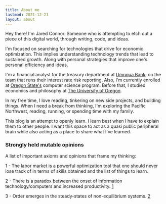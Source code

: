 ```yaml
---
title: About me
lastmod: 2021-12-21
layout: about
---
```

Hey there! I'm Jared Connor. Someone who is attempting to etch out a piece of this digital world, through writing, code, and ideas.

I'm focused on searching for technologies that drive for economic optimization. This implies understanding technology trends that lead to sustained growth. Along with personal strategies that improve one's personal efficiency and ideas.

I'm a financial analyst for the treasury department at [Umpqua Bank](https://www.umpquabank.com/), on the team that runs their interest rate risk reporting. Also, I'm currently enrolled at [Oregon State's](https://oregonstate.edu/) computer science program. Before that, I studied economics and philosophy at [The University of Oregon](https://www.uoregon.edu/).

In my free time, I love reading, tinkering on new side projects, and building things. When I need a break from thinking, I'm exploring the Pacific Northwest, reading, running, or spending time with my family.

This blog is an attempt to openly learn. I learn best when I have to explain them to other people. I want this space to act as a quasi public peripheral brain while also acting as a place to share what I've learned.

### Strongly held mutable opinions

A list of important axioms and opinions that frame my thinking:

1 - The labor market is a powerful optimization tool that one should never lose track of in terms of skills obtained and the list of things to learn.

2 - There is a paradox between the onset of information technology/computers and increased productivity. [1](https://cs.stanford.edu/people/eroberts/cs201/projects/productivity-paradox/background.html)

3 - Order emerges in the steady-states of non-equilibrium systems. [2](https://danco.substack.com/p/dancoland-part-2-just-so-stories?token=eyJ1c2VyX2lkIjoyMDg4MzY0MCwicG9zdF9pZCI6MzkwNzAxMDMsIl8iOiJWRG00RCIsImlhdCI6MTYzMDM0MDc1MCwiZXhwIjoxNjMwMzQ0MzUwLCJpc3MiOiJwdWItODYyMyIsInN1YiI6InBvc3QtcmVhY3Rpb24ifQ.TVQJLiOcFkEsg_T6HPMzLF0z9C2QxXg6m0ptl358jE0 "2")